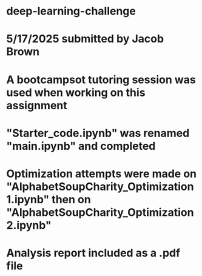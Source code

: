 # deep-learning-challenge
# 5/17/2025 submitted by Jacob Brown
# A bootcampsot tutoring session was used when working on this assignment
# "Starter_code.ipynb" was renamed "main.ipynb" and completed
# Optimization attempts were made on "AlphabetSoupCharity_Optimization1.ipynb" then on "AlphabetSoupCharity_Optimization2.ipynb"
# Analysis report included as a .pdf file
